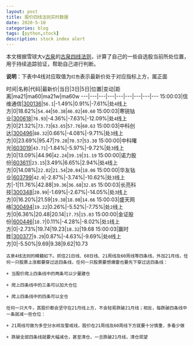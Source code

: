 ```yaml
---
layout: post
title: 股价四线法则实时数据
date: 2020-5-10
categories: blog
tags: [python,stock]
description: stock index alert
---
```



本文根据雪球大v[古泉](https://xueqiu.com/u/7148646888)的[古泉四线法则](https://xueqiu.com/7148646888/130498192)，计算了自己的一些自选股当前所处位置，用于持续追踪验证，帮助自己进行判断。

**说明**：下表中4线对应取值为`红色`表示最新价处于对应指标上方，属正面

时间|名称|代码|最新价|当日|3日|5日|位置|变动|距离|ma21|ma60|ma21w|ma60w
---|---|---|---|---|---|---|---|---
15:00:03|信维通信|[300136](https://xueqiu.com/S/SZ300136)|`56.1`|-1.49%|0.91%|-7.61%|处`4`线上方|0|18.62%|`54.44`|`50.38`|`46.02`|`40.60`
15:00:03|寒锐钴业|[300618](https://xueqiu.com/S/SZ300618)|`76.93`|-4.36%|-7.63%|-12.09%|处`4`线上方|0|21.32%|`73.73`|`63.65`|`57.76`|`60.63`
15:00:03|中科创达|[300496](https://xueqiu.com/S/SZ300496)|`88.32`|0.66%|-4.08%|-9.71%|处`3`线上方|0|23.69%|95.47|`79.28`|`70.57`|`53.30`
15:00:00|中科曙光|[603019](https://xueqiu.com/S/SH603019)|`43.71`|-1.84%|-5.97%|-9.72%|处`3`线上方|0|13.09%|44.96|`42.24`|`39.19`|`31.19`
15:00:00|诺力股份|[603611](https://xueqiu.com/S/SH603611)|`23.15`|3.49%|6.65%|2.94%|处`4`线上方|0|14.08%|`22.02`|`21.54`|`20.04`|`18.06`
15:00:00|华友钴业|[603799](https://xueqiu.com/S/SH603799)|`42.0`|-2.87%|-3.74%|-10.62%|处`3`线上方|-1|11.76%|42.88|`39.36`|`36.68`|`32.85`
15:00:03|长亮科技|[300348](https://xueqiu.com/S/SZ300348)|`20.99`|-1.69%|-2.67%|-14.05%|处`3`线上方|0|16.20%|21.59|`19.38`|`18.08`|`14.66`
15:00:03|盛天网络|[300494](https://xueqiu.com/S/SZ300494)|`19.22`|0.26%|-5.52%|-7.75%|处`2`线上方|0|6.36%|20.48|20.14|`17.75`|`15.03`
15:00:00|金证股份|[600446](https://xueqiu.com/S/SH600446)|`18.7`|0.11%|-4.28%|-8.02%|处`1`线上方|0|-2.73%|19.74|19.23|`18.32`|19.68
15:00:03|赢时胜|[300377](https://xueqiu.com/S/SZ300377)|`9.29`|0.87%|-4.63%|-9.69%|处`0`线上方|0|-5.50%|9.69|9.38|9.62|10.73

```
古泉4线法则的精髓如下。抓住21日线、60日线、21周线及60周线等四条线，外加21月线，任何一只股票上涨都要穿过这四条线，任何一只股票要想爆雷也要先下穿过这四条线：

+ 当股价爬上四条线中的两条可以少量建仓

+ 爬上四条线中的三条可以加大仓位

+ 爬上四条线中的四条可以全仓

任何一只大牛，其股价都会坚守在21月线上方，不会轻易跌破21月线；相反，每跌破四条线中一条就减一些仓位：

+ 21周线可做为多空分水岭及警戒线，股价在21周线及60周线下方就要十分慎重，多看少做

+ 跌破全部四条线就要大幅减仓，甚至清仓，一旦跌破21月线，清仓观望
```